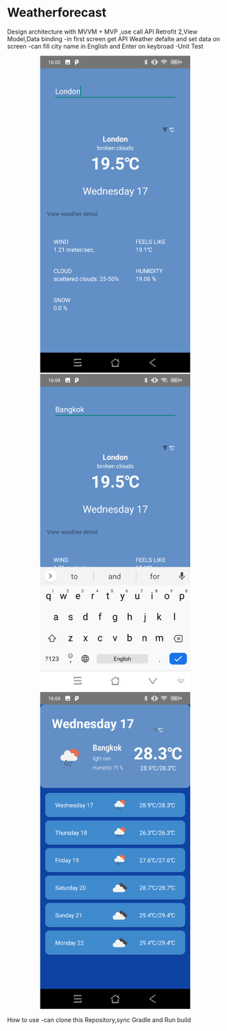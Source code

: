 # Weatherforecast

Design architecture with MVVM + MVP ,use call API Retrofit 2,View Model,Data binding
 -in first screen get API Weather defalte and set data on screen
 -can fill city name in English and Enter on keybroad
 -Unit Test
 
 <p align="center">
  <img src="/img/Screenshot_20200617-160348.png" width="350" title="Main Weather">
  <img src="/img/Screenshot_20200617-160411.png" width="350" alt="Pass enter on Keybroad">
  <img src="/img/Screenshot_20200617-160427.png" width="350" alt="7-day forecast">
</p>

 How to use 
  -can clone this Repository,sync Gradle and Run build

